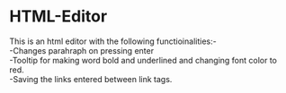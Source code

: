 # HTML-Editor
This is an html editor with the following functioinalities:-<br>-Changes parahraph on pressing enter
<br>-Tooltip for making word bold and underlined and changing font color to red.
<br>-Saving the links entered between link tags.

